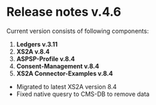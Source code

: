# Release notes v.4.6

Current version consists of following components:

1. **Ledgers v.3.11**
2. **XS2A v.8.4**
3. **ASPSP-Profile v.8.4**
4. **Consent-Management v.8.4**
5. **XS2A Connector-Examples v.8.4**

- Migrated to latest XS2A version 8.4
- Fixed native quesry to CMS-DB to remove data

